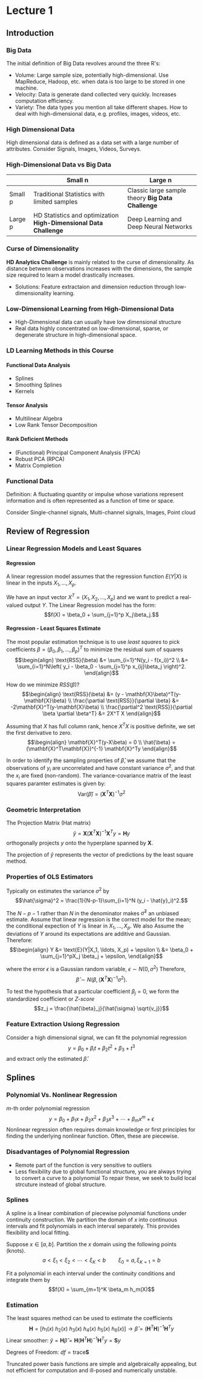 # Lecture 1
## Introduction
### Big Data
The initial definition of Big Data revolves around the three R's:
- Volume: Large sample size, potentially high-dimensional. Use MapReduce,
Hadoop, etc. when data is too large to be stored in one machine.
- Velocity: Data is generate dand collected very quickly. Increases computation
efficiency.
- Variety: The data types you mention all take different shapes. How to deal
with high-dimensional data, e.g. profiles, images, videos, etc.

### High Dimensional Data
High dimensional data is defined as a data set with a large number of attributes.
Consider Signals, Images, Videos, Surveys.

### High-Dimensional Data vs Big Data 
|         | Small n                                                            | Large n                                            |
|---------|--------------------------------------------------------------------|----------------------------------------------------|
| Small p | Traditional Statistics with limited samples                        | Classic large sample theory **Big Data Challenge** |
| Large p | HD Statistics and optimization **High-Dimensional Data Challenge** | Deep Learning and  Deep Neural Networks            |

### Curse of Dimensionality
**HD Analytics Challenge** is mainly related to the curse of dimensionality.
As distance between observations increases with the dimensions, the
sample size required to learn a model drastically increases.

- Solutions: Feature extractaion and dimension reduction through
low-dimensionality learning.

### Low-Dimensional Learning from High-Dimensional Data
- High-Dimensional data can usually have low dimensional structure
- Real data highly concentrated on low-dimensional, sparse, or degenerate
structure in high-dimensional space.

### LD Learning Methods in this Course
#### Functional Data Analysis
- Splines
- Smoothing Splines
- Kernels
#### Tensor Analysis
- Multilinear Algebra
- Low Rank Tensor Decomposition
#### Rank Deficient Methods
- (Functional) Principal Component Analysis (FPCA)
- Robust PCA (RPCA)
- Matrix Completion

### Functional Data
Definition: A fluctuating quantity or impulse whose variations represent information
and is often represented as a function of time or space. 

Consider Single-channel signals, Multi-channel signals, Images, Point cloud

## Review of Regression
### Linear Regression Models and Least Squares
#### Regression
A linear regression model assumes that the regression function
$E(Y|X)$ is linear in the inputs $X_1, \ldots , X_p$.

We have an input vector $X^T = (X_1, X_2, \ldots, X_p)$ and we want to predict
a real-valued output $Y$. The Linear Regression model has the form:
$$f(X) = \beta_0 + \sum_{j=1}^p X_j\beta_j.$$

#### Regression - Least Squares Estimate
The most popular estimation technique is to use *least squares* to
pick coefficients $\beta = (\beta_0, \beta_1, \ldots, \beta_p)^T$ to minimize
the residual sum of squares
$$\begin{align}
    \text{RSS}(\beta) &= \sum_{i=1}^N(y_i - f(x_i))^2 \\
    &= \sum_{i=1}^N\left( y_i - \beta_0 - \sum_{j=1}^p x_{ij}\beta_j \right)^2.
\end{align}$$

How do we minimize $RSS(\beta)$?
$$\begin{align}
    \text{RSS}(\beta) &= (y - \mathbf{X}\beta)^T(y-\mathbf{X}\beta) \\
    \frac{\partial \text{RSS}}{\partial \beta} 
        &= -2\mathbf{X}^T(y-\mathbf{X}\beta) \\
    \frac{\partial^2 \text{RSS}}{\partial \beta \partial \beta^T} &= 2X^T X
\end{align}$$

Assuming that $X$ has full column rank, hence $X^TX$ is positive definite, we
set the first derivative to zero.
$$\begin{align}
    \mathbf{X}^T(y-X\beta) = 0 \\
    \hat{\beta} = (\mathbf{X}^T\mathbf{X})^{-1} \mathbf{X}^Ty
\end{align}$$

In order to identify the sampling properties of $\hat{\beta}$, we assume
that the observations of $y_i$ are uncorrelated and have constant variance
$\sigma^2$, and that the $x_i$ are fixed (non-random). The variance-covariance
matrix of the least squares paramter estimates is given by:
$$\text{Var}(\hat{\beta}) = (\mathbf{X}^T\mathbf{X})^{-1} \sigma^2$$

### Geometric Interpretation
The Projection Matrix (Hat matrix) 
$$\hat{y} = \mathbf{X}(\mathbf{X}^T\mathbf{X})^{-1} \mathbf{X}^Ty = \mathbf{H}y$$
orthogonally projects $y$ onto the hyperplane spanned by $\mathbf{X}.$

The projection of $\hat{y}$ represents the vector of predictions by the 
least square method.

### Properties of OLS Estimators
Typically on estimates the variance $\sigma^2$ by
$$\hat{\sigma}^2 = \frac{1}{N-p-1}\sum_{i=1}^N (y_i - \hat{y}_i)^2.$$

The $N-p-1$ rather than $N$ in the denominator makes $\hat{\sigma}^2$ an 
unbiased estimate.
Assume that linear regression is the correct model for the mean;
the conditional expection of $Y$ is linear in $X_1, \ldots, X_p$. We also
Assume the deviations of $Y$ around its expectations are additive and
Gaussian. Therefore:
$$\begin{align}
    Y &= \text{E}(Y|X_1, \ldots, X_p) + \epsilon \\
    &= \beta_0 + \sum_{j=1}^pX_j \beta_j + \epsilon,
\end{align}$$

where the error $\epsilon$ is a Gaussian random variable, 
$\epsilon \sim N(0, \sigma^2)$
Therefore,
$$\hat{\beta} \sim N(\beta, (\mathbf{X}^T\mathbf{X})^{-1}\sigma^2).$$

To test the hypothesis that a particular coefficient $\beta_j = 0$, we
form the standardized coefficient or *Z-score*
$$z_j = \frac{\hat{\beta}_j}{\hat{\sigma} \sqrt{v_j}}$$

### Feature Extraction Usiong Regression
Consider a high dimensional signal, we can fit the polynomial regression
$$y = \beta_0 + \beta_{i} t + \beta_2 t^2 + \beta_3 + t^3$$
and extract only the estimated $\hat{\beta}$.

## Splines
### Polynomial Vs. Nonlinear Regression
$m$-th order polynomial regression
$$y = \beta_0 + \beta_1 x + \beta_2 x^2 + 
        \beta_3 x^3 + \cdots + \beta_m x^m + \epsilon$$
Nonlinear regression often requires domain knowledge or first principles for
finding the underlying nonlinear function. Often, these are piecewise.

### Disadvantages of Polynomial Regression
- Remote part of the function is very sensitive to outliers
- Less flexibility due to global functional structure, you are always trying
to convert a curve to a polynomial
To repair these, we seek to build local strcuture instead of global structure.

### Splines
A spline is a linear combination of piecewise polynomial functions under
continuity construction. We partition the domain of $x$ into continuous intervals
and fit polynomials in each interval separately. This provides flexibility and
local fitting.

Suppose $x \in [a, b]$. Partition the $x$ domain using the following 
points (knots).
$$a < \xi_1 < \xi_2 < \cdots < \xi_K < b \quad\quad \xi_0 = a, \xi_{K=1} = b$$

Fit a polynomial in each interval under the continuity conditions and 
integrate them by
$$f(X) = \sum_{m=1}^K \beta_m h_m(X)$$

### Estimation
The least squares method can be used to estimate the coefficients
$$\mathbf{H} = [h_1(x)\ h_2(x)\ h_3(x)\ h_4(x)\ h_5(x)\ h_6(x)] 
        \rightarrow \hat{\beta} = (\mathbf{H}^T\mathbf{H})^{-1}\mathbf{H}^Ty$$
Linear smoother: 
$\hat{y} = \mathbf{H}\hat{\beta} = \mathbf{H}(\mathbf{H}^T \mathbf{H})^{-1} \mathbf{H}^Ty = \mathbf{S}y$ 

Degrees of Freedom: $df = \text{trace} \mathbf{S}$

Truncated power basis functions are simple and algebraically appealing, 
but not efficient for computation and ill-posed and numerically unstable.
